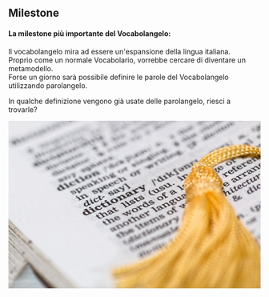 <section class="spotlight style1 orient-left content-align-left image-position-center onscroll-image-fade-in">
    <div class="content">
        <h2>Milestone</h2>
        <h4> La milestone più importante del Vocabolangelo: </h4>
        <p>
            Il vocabolangelo mira ad essere un'espansione della lingua italiana. <br>
            Proprio come un normale Vocabolario, vorrebbe cercare di diventare un metamodello. <br>
            Forse un giorno sarà possibile definire le parole del Vocabolangelo utilizzando parolangelo.
        </p>
        <p> In qualche definizione vengono già usate delle parolangelo, riesci a trovarle? </p>
    </div>
    <div class="image">
        <img src="images/dictionary.jpg" alt="Un noioso vocabolario" />
    </div>
</section>
